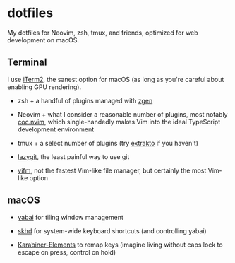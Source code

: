 # dotfiles

My dotfiles for Neovim, zsh, tmux, and friends, optimized for web development on
macOS.

## Terminal

I use [iTerm2](https://github.com/gnachman/iTerm2), the sanest option for macOS
(as long as you're careful about enabling GPU rendering).

- zsh + a handful of plugins managed with [zgen](https://github.com/tarjoilija/zgen)

- Neovim + what I consider a reasonable number of plugins, most notably
  [coc.nvim](https://github.com/neoclide/coc.nvim), which single-handedly makes
  Vim into the ideal TypeScript development environment

- tmux + a select number of plugins (try
  [extrakto](https://github.com/laktak/extrakto) if you haven't)

- [lazygit](https://github.com/jesseduffield/lazygit), the least painful way to
  use git

- [vifm](https://github.com/vifm/vifm), not the fastest Vim-like file manager,
  but certainly the most Vim-like option

## macOS

- [yabai](https://github.com/koekeishiya/yabai) for tiling window management

- [skhd](https://github.com/koekeishiya/skhd) for system-wide keyboard shortcuts
  (and controlling yabai)

- [Karabiner-Elements](https://github.com/pqrs-org/Karabiner-Elements) to
  remap keys (imagine living without caps lock to escape on press, control on
  hold)
